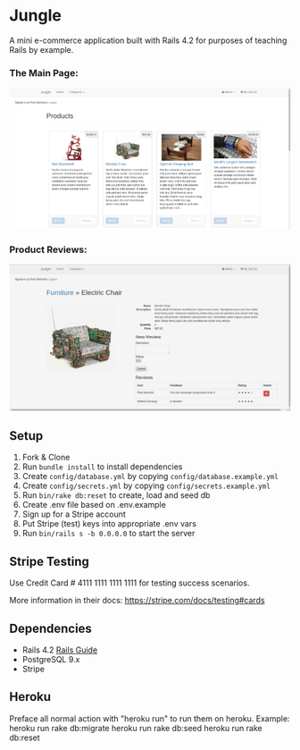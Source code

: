# Jungle

A mini e-commerce application built with Rails 4.2 for purposes of teaching Rails by example.

### The Main Page:
!["Products listing"](https://github.com/bartnic1/jungle-rails/blob/master/images/Products%20page.png)

### Product Reviews:
!["Review page"](https://github.com/bartnic1/jungle-rails/blob/master/images/Product%20review.png)

## Setup

1. Fork & Clone
2. Run `bundle install` to install dependencies
3. Create `config/database.yml` by copying `config/database.example.yml`
4. Create `config/secrets.yml` by copying `config/secrets.example.yml`
5. Run `bin/rake db:reset` to create, load and seed db
6. Create .env file based on .env.example
7. Sign up for a Stripe account
8. Put Stripe (test) keys into appropriate .env vars
9. Run `bin/rails s -b 0.0.0.0` to start the server

## Stripe Testing

Use Credit Card # 4111 1111 1111 1111 for testing success scenarios.

More information in their docs: <https://stripe.com/docs/testing#cards>

## Dependencies

* Rails 4.2 [Rails Guide](http://guides.rubyonrails.org/v4.2/)
* PostgreSQL 9.x
* Stripe

## Heroku

Preface all normal action with "heroku run" to run them on heroku. Example:
heroku run rake db:migrate
heroku run rake db:seed
heroku run rake db:reset